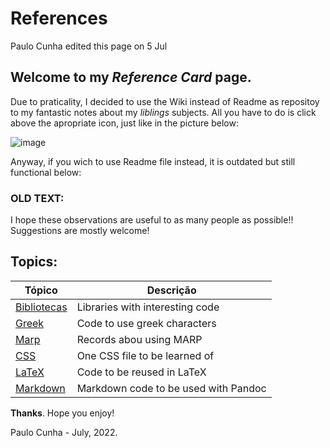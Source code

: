 # References
Paulo Cunha edited this page on 5 Jul

## Welcome to my _Reference Card_ page.

Due to praticality, I decided to use the Wiki instead of Readme as repositoy to my fantastic notes about my *liblings* subjects. All you have to do is click above the apropriate icon, just like in the picture below:

![image](https://user-images.githubusercontent.com/28146759/227606136-8c931d7d-8ddd-4dc5-b8ac-5872828ce2de.png)

Anyway, if you wich to use Readme file instead, it is outdated but still functional below:

### OLD TEXT:
I hope these observations are useful to as many people as possible!!
Suggestions are mostly welcome!

##  Topics:

| Tópico                                                                                    | Descrição                            |
| ----------------------------------------------------------------------------------------- | ------------------------------------ |
| [Bibliotecas](./files/libs.md)                                                            | Libraries with interesting code      |
| [Greek](https://github.com/cunhapaulo/ReferenceCard/wiki/Greek)                           | Code to use greek characters         |
| [Marp](https://github.com/cunhapaulo/ReferenceCard/wiki/Marp)                             | Records abou using MARP              |
| [CSS](https://github.com/cunhapaulo/ReferenceCard/blob/main/slides.css)                               | One CSS file to be learned of        |
| [LaTeX](./files/latex.md)                                                                 | Code to be reused in LaTeX           |
| [Markdown](https://github.com/cunhapaulo/ReferenceCard/wiki/Markdown-to-LaTeX-via-Pandoc) | Markdown code to be used with Pandoc |



**Thanks**.
Hope you enjoy!

Paulo Cunha - July, 2022.
